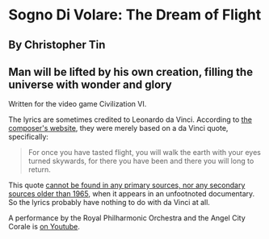 #  Sogno Di Volare: The Dream of Flight
## By Christopher Tin
## Man will be lifted by his own creation, filling the universe with wonder and glory

Written for the video game Civilization VI.

The lyrics are sometimes credited to Leonardo da Vinci.  According to [the composer's website](https://christophertin.com/projects/civilizationvi.html), they were merely based on a da Vinci quote, specifically:

> For once you have tasted flight, you will walk the earth with your eyes turned skywards, for there you have been and there you will long to return.

This quote [cannot be found in any primary sources, nor any secondary sources older than 1965](https://en.wikiquote.org/wiki/Talk:Leonardo_da_Vinci#Once_you_have_tasted_flight), when it appears in an unfootnoted documentary.  So the lyrics probably have nothing to do with da Vinci at all.

A performance by the Royal Philharmonic Orchestra and the Angel City Corale is [on Youtube](https://www.youtube.com/watch?v=6j2s4EkR36A).